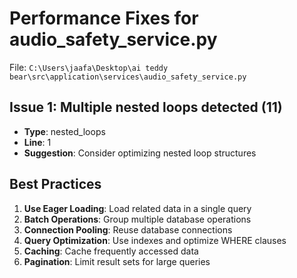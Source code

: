 # Performance Fixes for audio_safety_service.py

File: `C:\Users\jaafa\Desktop\ai teddy bear\src\application\services\audio_safety_service.py`

## Issue 1: Multiple nested loops detected (11)
- **Type**: nested_loops
- **Line**: 1
- **Suggestion**: Consider optimizing nested loop structures

## Best Practices

1. **Use Eager Loading**: Load related data in a single query
2. **Batch Operations**: Group multiple database operations
3. **Connection Pooling**: Reuse database connections
4. **Query Optimization**: Use indexes and optimize WHERE clauses
5. **Caching**: Cache frequently accessed data
6. **Pagination**: Limit result sets for large queries
